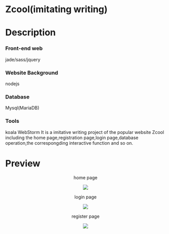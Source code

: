 # Zcool(imitating writing)

# Description
### Front-end web
jade/sass/jquery
### Website Background
nodejs
### Database
Mysql(MariaDB)
### Tools
koala WebStorm
It is a imitative writing project of the popular website Zcool including the home page,registration page,login page,database operation,the correspongding interactive function and so on.
# Preview
<div align="center">
<p> home page</p>
<img src="http://oj1mr3f5t.bkt.clouddn.com/zcool/Readme_images/index.png">
<p> login page</p>
<img src="http://oj1mr3f5t.bkt.clouddn.com/zcool/Readme_images/login.png">
<p> register page</p>
<img src="http://oj1mr3f5t.bkt.clouddn.com/zcool/Readme_images/register.png">
</div>